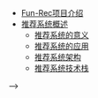<!-- docs/_sidebar.md -->

* [Fun-Rec项目介绍](/)
* [推荐系统概述](/ch1)
    * [推荐系统的意义](/推荐系统概述/推荐系统的意义)
    * [推荐系统的应用](/推荐系统概述/推荐系统的应用)
    * [推荐系统架构](/推荐系统概述/推荐系统架构)
    * [推荐系统技术栈](/推荐系统概述/推荐系统技术栈)
<!-- * [推荐算法基础](/推荐算法基础)  
    * [经典召回模型](/推荐算法基础/经典召回模型/)
        * [基于统计的召回](/推荐算法基础/经典召回模型/基于统计的召回/)
            * [UserCF]()
            * [ItemCF]()
            * [Swing]()
        * [基于向量的召回](/推荐算法基础/经典召回模型/基于向量的召回/)
            * [矩阵分解]()
            * [word2vec召回]()
                * [word2vec原理]()
                * [Airbnb召回]()
            * [YoutubeDNN]()
            * [双塔召回]()
                * [DSSM]()
                * [Youtube双塔]()
                * [MOBIUS]()
        * [图召回]()
            * [EGES]()
            * [Pintrest]()
        * [序列召回]()
            * [MIND]()
            * [SDM]()
        * [树模型召回]()
            * [TDM]() -->
<!-- 
#### 经典排序模型
- **特征交叉**
    - FM
    - PNN
    - FNN
    - ONN
    - AutoInt
    - FiBiNET
- **WideNDeep系列**
    - 改进Deep侧
        - NFM
        - AFM
    - 改进Wide侧
        - DeepFM
        - xDeepFM
        - DCN
        - DCN-V2
- **序列模型**
    - DIN
    - DIEN
    - DISN
    - BST
- **多任务学习**
    - SharedBottom
    - ESSM
    - MMOE
    - PLE --> -->
